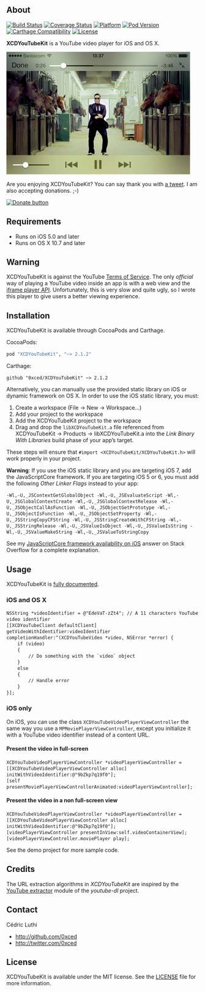 ## About

[![Build Status](https://img.shields.io/travis/0xced/XCDYouTubeKit/develop.svg?style=flat)](https://travis-ci.org/0xced/XCDYouTubeKit)
[![Coverage Status](https://img.shields.io/coveralls/0xced/XCDYouTubeKit/develop.svg?style=flat)](https://coveralls.io/r/0xced/XCDYouTubeKit?branch=develop)
[![Platform](https://img.shields.io/cocoapods/p/XCDYouTubeKit.svg?style=flat)](http://cocoadocs.org/docsets/XCDYouTubeKit/)
[![Pod Version](https://img.shields.io/cocoapods/v/XCDYouTubeKit.svg?style=flat)](http://cocoadocs.org/docsets/XCDYouTubeKit/)
[![Carthage Compatibility](https://img.shields.io/badge/carthage-✓-f2a77e.svg?style=flat)](https://github.com/Carthage/Carthage/)
[![License](https://img.shields.io/cocoapods/l/XCDYouTubeKit.svg?style=flat)](LICENSE)

**XCDYouTubeKit** is a YouTube video player for iOS and OS X.

<img src="Screenshots/XCDYouTubeVideoPlayerViewController.png" width="480" height="320">

Are you enjoying XCDYouTubeKit? You can say thank you with [a tweet](https://twitter.com/intent/tweet?text=%400xced%20Thank%20you%20for%20XCDYouTubeKit%2E). I am also accepting donations. ;-)

[![Donate button](https://www.paypalobjects.com/en_US/i/btn/btn_donateCC_LG.gif)](https://www.paypal.com/cgi-bin/webscr?cmd=_s-xclick&hosted_button_id=MGEPRSNQFMV3W)

## Requirements

- Runs on iOS 5.0 and later
- Runs on OS X 10.7 and later

## Warning

XCDYouTubeKit is against the YouTube [Terms of Service](https://www.youtube.com/t/terms). The only *official* way of playing a YouTube video inside an app is with a web view and the [iframe player API](https://developers.google.com/youtube/iframe_api_reference). Unfortunately, this is very slow and quite ugly, so I wrote this player to give users a better viewing experience.

## Installation

XCDYouTubeKit is available through CocoaPods and Carthage.

CocoaPods:
```ruby
pod "XCDYouTubeKit", "~> 2.1.2"
```

Carthage:
```objc
github "0xced/XCDYouTubeKit" ~> 2.1.2
```

Alternatively, you can manually use the provided static library on iOS or dynamic framework on OS X. In order to use the iOS static library, you must:

1. Create a workspace (File → New → Workspace…)
2. Add your project to the workspace
3. Add the XCDYouTubeKit project to the workspace
4. Drag and drop the `libXCDYouTubeKit.a` file referenced from XCDYouTubeKit → Products → libXCDYouTubeKit.a into the *Link Binary With Libraries* build phase of your app’s target.

These steps will ensure that `#import <XCDYouTubeKit/XCDYouTubeKit.h>` will work properly in your project.

**Warning**: If you use the iOS static library and you are targeting iOS 7, add the JavaScriptCore framework. If you are targeting iOS 5 or 6, you must add the following *Other Linker Flags* instead to your app:

```
-Wl,-U,_JSContextGetGlobalObject -Wl,-U,_JSEvaluateScript -Wl,-U,_JSGlobalContextCreate -Wl,-U,_JSGlobalContextRelease -Wl,-U,_JSObjectCallAsFunction -Wl,-U,_JSObjectGetPrototype -Wl,-U,_JSObjectIsFunction -Wl,-U,_JSObjectSetProperty -Wl,-U,_JSStringCopyCFString -Wl,-U,_JSStringCreateWithCFString -Wl,-U,_JSStringRelease -Wl,-U,_JSValueIsObject -Wl,-U,_JSValueIsString -Wl,-U,_JSValueMakeString -Wl,-U,_JSValueToStringCopy
```

See my [JavaScriptCore framework availability on iOS](http://stackoverflow.com/questions/23514579/javascriptcore-framework-availability-on-ios/23514580#23514580) answer on Stack Overflow for a complete explanation.


## Usage

XCDYouTubeKit is [fully documented](http://cocoadocs.org/docsets/XCDYouTubeKit/).

### iOS and OS X

```objc
NSString *videoIdentifier = @"EdeVaT-zZt4"; // A 11 characters YouTube video identifier
[[XCDYouTubeClient defaultClient] getVideoWithIdentifier:videoIdentifier completionHandler:^(XCDYouTubeVideo *video, NSError *error) {
	if (video)
	{
		// Do something with the `video` object
	}
	else
	{
		// Handle error
	}
}];
```

### iOS only

On iOS, you can use the class `XCDYouTubeVideoPlayerViewController` the same way you use a `MPMoviePlayerViewController`, except you initialize it with a YouTube video identifier instead of a content URL.

#### Present the video in full-screen

```objc
XCDYouTubeVideoPlayerViewController *videoPlayerViewController = [[XCDYouTubeVideoPlayerViewController alloc] initWithVideoIdentifier:@"9bZkp7q19f0"];
[self presentMoviePlayerViewControllerAnimated:videoPlayerViewController];
```

#### Present the video in a non full-screen view

```objc
XCDYouTubeVideoPlayerViewController *videoPlayerViewController = [[XCDYouTubeVideoPlayerViewController alloc] initWithVideoIdentifier:@"9bZkp7q19f0"];
[videoPlayerViewController presentInView:self.videoContainerView];
[videoPlayerViewController.moviePlayer play];
```

See the demo project for more sample code.

## Credits

The URL extraction algorithms in *XCDYouTubeKit* are inspired by the [YouTube extractor](https://github.com/rg3/youtube-dl/blob/master/youtube_dl/extractor/youtube.py) module of the *youtube-dl* project.

## Contact

Cédric Luthi

- http://github.com/0xced
- http://twitter.com/0xced

## License

XCDYouTubeKit is available under the MIT license. See the [LICENSE](LICENSE) file for more information.
